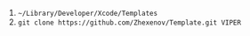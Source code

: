  1. `~/Library/Developer/Xcode/Templates`
 2. `git clone https://github.com/Zhexenov/Template.git VIPER`
